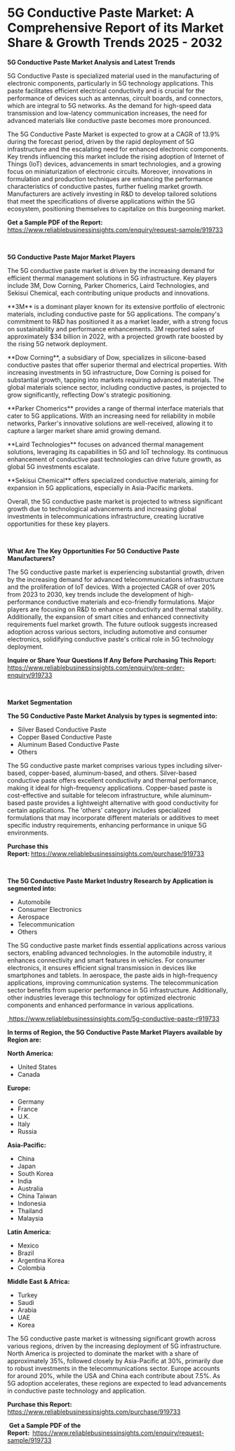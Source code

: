 <p><h1>5G Conductive Paste Market: A Comprehensive Report of its Market Share & Growth Trends 2025 - 2032</h1></p><p><strong>5G Conductive Paste Market Analysis and Latest Trends</strong></p>
<p><p>5G Conductive Paste is specialized material used in the manufacturing of electronic components, particularly in 5G technology applications. This paste facilitates efficient electrical conductivity and is crucial for the performance of devices such as antennas, circuit boards, and connectors, which are integral to 5G networks. As the demand for high-speed data transmission and low-latency communication increases, the need for advanced materials like conductive paste becomes more pronounced.</p><p>The 5G Conductive Paste Market is expected to grow at a CAGR of 13.9% during the forecast period, driven by the rapid deployment of 5G infrastructure and the escalating need for enhanced electronic components. Key trends influencing this market include the rising adoption of Internet of Things (IoT) devices, advancements in smart technologies, and a growing focus on miniaturization of electronic circuits. Moreover, innovations in formulation and production techniques are enhancing the performance characteristics of conductive pastes, further fueling market growth. Manufacturers are actively investing in R&D to develop tailored solutions that meet the specifications of diverse applications within the 5G ecosystem, positioning themselves to capitalize on this burgeoning market.</p></p>
<p><strong>Get a Sample PDF of the Report:&nbsp;</strong> <a href="https://www.reliablebusinessinsights.com/enquiry/request-sample/919733?utm_campaign=3072&utm_medium=2&utm_source=Github&utm_content=ia&utm_term=18042025&utm_id=5g-conductive-paste">https://www.reliablebusinessinsights.com/enquiry/request-sample/919733</a></p>
<p>&nbsp;</p>
<p><strong>5G Conductive Paste Major Market Players</strong></p>
<p><p>The 5G conductive paste market is driven by the increasing demand for efficient thermal management solutions in 5G infrastructure. Key players include 3M, Dow Corning, Parker Chomerics, Laird Technologies, and Sekisui Chemical, each contributing unique products and innovations.</p><p>**3M** is a dominant player known for its extensive portfolio of electronic materials, including conductive paste for 5G applications. The company's commitment to R&D has positioned it as a market leader, with a strong focus on sustainability and performance enhancements. 3M reported sales of approximately $34 billion in 2022, with a projected growth rate boosted by the rising 5G network deployment.</p><p>**Dow Corning**, a subsidiary of Dow, specializes in silicone-based conductive pastes that offer superior thermal and electrical properties. With increasing investments in 5G infrastructure, Dow Corning is poised for substantial growth, tapping into markets requiring advanced materials. The global materials science sector, including conductive pastes, is projected to grow significantly, reflecting Dow's strategic positioning.</p><p>**Parker Chomerics** provides a range of thermal interface materials that cater to 5G applications. With an increasing need for reliability in mobile networks, Parker's innovative solutions are well-received, allowing it to capture a larger market share amid growing demand.</p><p>**Laird Technologies** focuses on advanced thermal management solutions, leveraging its capabilities in 5G and IoT technology. Its continuous enhancement of conductive past technologies can drive future growth, as global 5G investments escalate.</p><p>**Sekisui Chemical** offers specialized conductive materials, aiming for expansion in 5G applications, especially in Asia-Pacific markets.</p><p>Overall, the 5G conductive paste market is projected to witness significant growth due to technological advancements and increasing global investments in telecommunications infrastructure, creating lucrative opportunities for these key players.</p></p>
<p>&nbsp;</p>
<p><strong>What Are The Key Opportunities For 5G Conductive Paste Manufacturers?</strong></p>
<p><p>The 5G conductive paste market is experiencing substantial growth, driven by the increasing demand for advanced telecommunications infrastructure and the proliferation of IoT devices. With a projected CAGR of over 20% from 2023 to 2030, key trends include the development of high-performance conductive materials and eco-friendly formulations. Major players are focusing on R&D to enhance conductivity and thermal stability. Additionally, the expansion of smart cities and enhanced connectivity requirements fuel market growth. The future outlook suggests increased adoption across various sectors, including automotive and consumer electronics, solidifying conductive paste's critical role in 5G technology deployment.</p></p>
<p><strong>Inquire or Share Your Questions If Any Before Purchasing This Report:</strong> <a href="https://www.reliablebusinessinsights.com/enquiry/pre-order-enquiry/919733?utm_campaign=3072&utm_medium=2&utm_source=Github&utm_content=ia&utm_term=18042025&utm_id=5g-conductive-paste">https://www.reliablebusinessinsights.com/enquiry/pre-order-enquiry/919733</a></p>
<p>&nbsp;</p>
<p><strong>Market Segmentation</strong></p>
<p><strong>The 5G Conductive Paste Market Analysis by types is segmented into:</strong></p>
<p><ul><li>Silver Based Conductive Paste</li><li>Copper Based Conductive Paste</li><li>Aluminum Based Conductive Paste</li><li>Others</li></ul></p>
<p><p>The 5G conductive paste market comprises various types including silver-based, copper-based, aluminum-based, and others. Silver-based conductive paste offers excellent conductivity and thermal performance, making it ideal for high-frequency applications. Copper-based paste is cost-effective and suitable for telecom infrastructure, while aluminum-based paste provides a lightweight alternative with good conductivity for certain applications. The 'others' category includes specialized formulations that may incorporate different materials or additives to meet specific industry requirements, enhancing performance in unique 5G environments.</p></p>
<p><strong>Purchase this Report:&nbsp;</strong><a href="https://www.reliablebusinessinsights.com/purchase/919733?utm_campaign=3072&utm_medium=2&utm_source=Github&utm_content=ia&utm_term=18042025&utm_id=5g-conductive-paste">https://www.reliablebusinessinsights.com/purchase/919733</a></p>
<p>&nbsp;</p>
<p><strong>The 5G Conductive Paste Market Industry Research by Application is segmented into:</strong></p>
<p><ul><li>Automobile</li><li>Consumer Electronics</li><li>Aerospace</li><li>Telecommunication</li><li>Others</li></ul></p>
<p><p>The 5G conductive paste market finds essential applications across various sectors, enabling advanced technologies. In the automobile industry, it enhances connectivity and smart features in vehicles. For consumer electronics, it ensures efficient signal transmission in devices like smartphones and tablets. In aerospace, the paste aids in high-frequency applications, improving communication systems. The telecommunication sector benefits from superior performance in 5G infrastructure. Additionally, other industries leverage this technology for optimized electronic components and enhanced performance in various applications.</p></p>
<p><a href="https://www.reliablebusinessinsights.com/5g-conductive-paste-r919733?utm_campaign=3072&utm_medium=2&utm_source=Github&utm_content=ia&utm_term=18042025&utm_id=5g-conductive-paste">&nbsp;https://www.reliablebusinessinsights.com/5g-conductive-paste-r919733</a></p>
<p><strong>In terms of Region, the 5G Conductive Paste Market Players available by Region are:</strong></p>
<p>
    <p> <strong> North America: </strong>
        <ul>
            <li>United States</li>
            <li>Canada</li>
        </ul>
        </p> 
    <p> <strong> Europe: </strong>
        <ul>
            <li>Germany</li>
            <li>France</li>
            <li>U.K.</li>
            <li>Italy</li>
            <li>Russia</li>
        </ul>
        </p> 
    <p> <strong> Asia-Pacific: </strong>
        <ul>
            <li>China</li>
            <li>Japan</li>
            <li>South Korea</li>
            <li>India</li>
            <li>Australia</li>
            <li>China Taiwan</li>
            <li>Indonesia</li>
            <li>Thailand</li>
            <li>Malaysia</li>
        </ul>
        </p> 
    <p> <strong> Latin America: </strong>
        <ul>
            <li>Mexico</li>
            <li>Brazil</li>
            <li>Argentina Korea</li>
            <li>Colombia</li>
        </ul>
        </p> 
    <p> <strong> Middle East & Africa: </strong>
        <ul>
            <li>Turkey</li>
            <li>Saudi</li>
            <li>Arabia</li>
            <li>UAE</li>
            <li>Korea</li>
        </ul>
    </p>
    </p>
<p><p>The 5G conductive paste market is witnessing significant growth across various regions, driven by the increasing deployment of 5G infrastructure. North America is projected to dominate the market with a share of approximately 35%, followed closely by Asia-Pacific at 30%, primarily due to robust investments in the telecommunications sector. Europe accounts for around 20%, while the USA and China each contribute about 7.5%. As 5G adoption accelerates, these regions are expected to lead advancements in conductive paste technology and application.</p></p>
<p><strong>Purchase this Report: </strong><a href="https://www.reliablebusinessinsights.com/purchase/919733?utm_campaign=3072&utm_medium=2&utm_source=Github&utm_content=ia&utm_term=18042025&utm_id=5g-conductive-paste">https://www.reliablebusinessinsights.com/purchase/919733</a></p>
<p>&nbsp;<strong>Get a Sample PDF of the Report:&nbsp;&nbsp;</strong><a href="https://www.reliablebusinessinsights.com/enquiry/request-sample/919733?utm_campaign=3072&utm_medium=2&utm_source=Github&utm_content=ia&utm_term=18042025&utm_id=5g-conductive-paste">https://www.reliablebusinessinsights.com/enquiry/request-sample/919733</a></p>
<p><strong></strong></p>
<p><p></p><p></p><p></p></p>